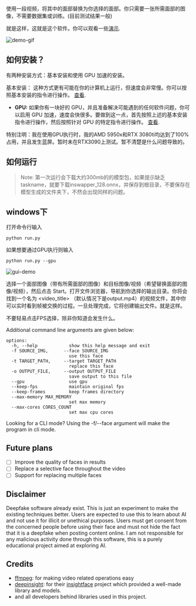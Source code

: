 
使用一段视频，将其中的面部替换为你选择的面部。你只需要一张所需面部的图像，不需要数据集或训练。(目前测试结果一般)

就是这样，这就是这个软件。你可以观看一些[演示](https://drive.google.com/drive/folders/1KHv8n_rd3Lcr2v7jBq1yPSTWM554Gq8e?usp=sharing).

![demo-gif](demo.gif)

## 如何安装？

有两种安装方式：基本安装和使用 GPU 加速的安装。

基本安装： 这种方式更有可能在你的计算机上运行，但速度会非常慢。你可以按照基本安装的指令进行操作。 [查看](https://github.com/s0md3v/roop/wiki/1.-Installation).

- **GPU:** 如果你有一块好的 GPU，并且准备解决可能遇到的任何软件问题，你可以启用 GPU 加速，速度会快很多。要做到这一点，首先按照上述的基本安装指令进行操作，然后按照针对 GPU 的特定指令进行操作。 [查看](https://github.com/s0md3v/roop/wiki/2.-GPU-Acceleration).

特别注明：我在使用GPU执行时，我的AMD 5950x和RTX 3080ti均达到了100%占用，并且发生蓝屏。暂时未在RTX3090上测试。暂不清楚是什么问题导致的。

## 如何运行
> Note: 第一次运行会下载大约300mb的的模型包，如果提示缺乏taskname，就要下载inswapper_128.onnx，并保存到根目录，不要保存在模型生成的文件夹下，不然会出现同样的问题。

## windows下
打开命令行输入

```
python run.py

```

如果想要通过GPU执行则输入
```
python run.py --gpu

```


![gui-demo](gui-demo.png)

选择一个面部图像（带有所需面部的图像）和目标图像/视频（希望替换面部的图像/视频），然后点击 Start。打开文件浏览器，导航到你选择的输出目录。你将会找到一个名为 <video_title> （默认情况下是output.mp4）的视频文件，其中你可以实时看到帧被交换的过程。一旦处理完成，它将创建输出文件。就是这样。
  
不要轻易点击FPS选择，除非你知道会发生什么。
  
Additional command line arguments are given below:

```
options:
  -h, --help            show this help message and exit
  -f SOURCE_IMG,      --face SOURCE_IMG
                        use this face
  -t TARGET_PATH,     --target TARGET_PATH
                        replace this face
  -o OUTPUT_FILE,     --output OUTPUT_FILE
                        save output to this file
  --gpu                 use gpu
  --keep-fps            maintain original fps
  --keep-frames         keep frames directory
  --max-memory MAX_MEMORY
                        set max memory
  --max-cores CORES_COUNT
                        set max cpu cores
```

Looking for a CLI mode? Using the -f/--face argument will make the program in cli mode.

## Future plans
- [ ] Improve the quality of faces in results
- [ ] Replace a selective face throughout the video
- [ ] Support for replacing multiple faces

## Disclaimer
Deepfake software already exist. This is just an experiment to make the existing techniques better. Users are expected to use this to learn about AI and not use it for illicit or unethical purposes. Users must get consent from the concerned people before using their face and must not hide the fact that it is a deepfake when posting content online. I am not responsible for any malicious activity done through this software, this is a purely educational project aimed at exploring AI.

## Credits
- [ffmpeg](https://ffmpeg.org/): for making video related operations easy
- [deepinsight](https://github.com/deepinsight): for their [insightface](https://github.com/deepinsight/insightface) project which provided a well-made library and models.
- and all developers behind libraries used in this project.
